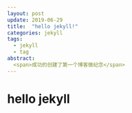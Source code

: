 ```yaml
---
layout: post
update: 2019-06-29
title:  "hello jekyll!"
categories: jekyll
tags: 
  - jekyll
  - tag
abstract: 
  <span>成功的创建了第一个博客做纪念</span>
---
```

# hello jekyll
